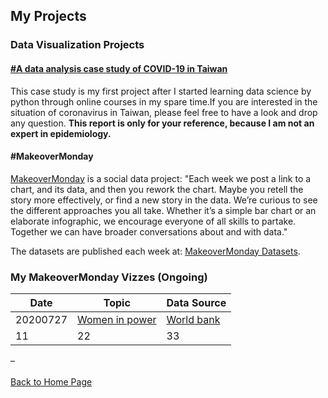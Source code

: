 ## My Projects


### Data Visualization Projects
#### [#A data analysis case study of COVID-19 in Taiwan](https://kjhuang-94.github.io/personal-website/projects/case%20study%20of%20COVID-19/A%20data%20analysis%20case%20study%20of%20COVID-19%20in%20Taiwan.html)
This case study is my first project after I started learning data science by python through online courses in my spare time.If you are interested in the situation of coronavirus in Taiwan, please feel free to have a look and drop any question. **This report is only for your reference, because I am not an expert in epidemiology.** 
#### #MakeoverMonday
[MakeoverMonday](https://www.makeovermonday.co.uk/) is a social data project: "Each week we post a link to a chart, and its data, and then you rework the chart. Maybe you retell the story more effectively, or find a new story in the data. We’re curious to see the different approaches you all take. Whether it’s a simple bar chart or an elaborate infographic, we encourage everyone of all skills to partake. Together we can have broader conversations about and with data."

The datasets are published each week at: [MakeoverMonday Datasets](https://www.makeovermonday.co.uk/data/).

### My MakeoverMonday Vizzes (Ongoing)

Date | Topic | Data Source 
------------ | ------------- | ------------- 
20200727 | [Women in power ](https://kjhuang-94.github.io/personal-website/projects/data%20viz/MakeOverMonday-20200727)|[World bank](http://api.worldbank.org/v2/en/indicator/SG.GEN.PARL.ZS?downloadformat=excel) 
11| 22| 33 

–  
<br>[Back to Home Page](https://kjhuang-94.github.io/personal-website/) 
